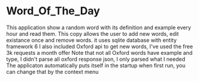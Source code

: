 # Word_Of_The_Day
This application show a random word with its definition and example every hour and read them.
This copy allows the user to add new words, edit existance once and remove words.
it uses sqlite database with entity framework 6
I also included Oxford api to get new words, I've used the free 3k requests a month offer
Note that not all Oxford words have example and type, I didn't parse all oxford response json, I only parsed what I needed
The applicaton automatically puts itself in the startup when first run, you can change that by the context menu
